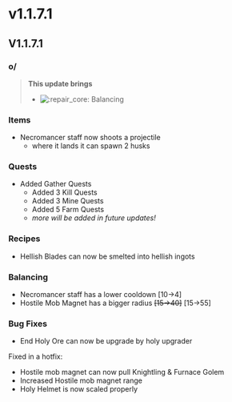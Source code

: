# v1.1.7.1

## V1.1.7.1

### o/

> **This update brings**
>
> * ![:repair\_core:](https://cdn.discordapp.com/emojis/1172377906463375421.webp?size=56\&quality=lossless)﻿ Balancing

### **Items**

* Necromancer staff now shoots a projectile
  * where it lands it can spawn 2 husks

### **Quests**

* Added Gather Quests
  * Added 3 Kill Quests
  * Added 3 Mine Quests
  * Added 5 Farm Quests
  * _more will be added in future updates!_

### **Recipes**

* Hellish Blades can now be smelted into hellish ingots

### **Balancing**

* Necromancer staff has a lower cooldown \[10->4]
* Hostile Mob Magnet has a bigger radius ~~\[15->40]~~ \[15->55]

### **Bug Fixes**

* End Holy Ore can now be upgrade by holy upgrader

Fixed in a hotfix:

* Hostile mob magnet can now pull Knightling & Furnace Golem
* Increased Hostile mob magnet range
* Holy Helmet is now scaled properly
